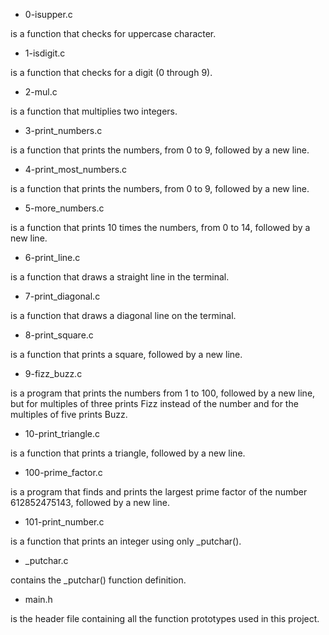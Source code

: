- 0-isupper.c

is a function that checks for uppercase character.

- 1-isdigit.c

is a function that checks for a digit (0 through 9).

- 2-mul.c

is a function that multiplies two integers.

- 3-print_numbers.c

is a function that prints the numbers, from 0 to 9, followed by a new line.

- 4-print_most_numbers.c

is a function that prints the numbers, from 0 to 9, followed by a new line.

- 5-more_numbers.c

is a function that prints 10 times the numbers, from 0 to 14, followed by a new line.

- 6-print_line.c

is a function that draws a straight line in the terminal.

- 7-print_diagonal.c

is a function that draws a diagonal line on the terminal.

- 8-print_square.c

is a function that prints a square, followed by a new line.

- 9-fizz_buzz.c

is a program that prints the numbers from 1 to 100, followed by a new line, but for multiples of three prints Fizz instead of the number and for the multiples of five prints Buzz.

- 10-print_triangle.c

is a function that prints a triangle, followed by a new line.

- 100-prime_factor.c

is a program that finds and prints the largest prime factor of the number 612852475143, followed by a new line.

- 101-print_number.c

is a function that prints an integer using only _putchar().

- _putchar.c

contains the _putchar() function definition.

- main.h

is the header file containing all the function prototypes used in this project.
